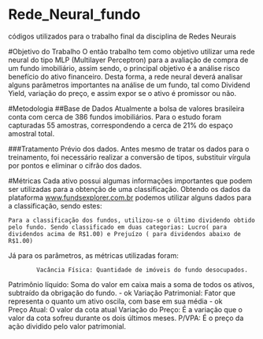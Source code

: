 # Rede_Neural_fundo
códigos utilizados para o trabalho final da disciplina de Redes Neurais 



#Objetivo do Trabalho 
 O então trabalho tem como objetivo utilizar uma rede neural do tipo MLP (Multilayer Perceptron)  para a avaliação de compra de um fundo imobiliário, assim sendo, o principal objetivo é a análise risco benefício do ativo financeiro. Desta forma, a rede neural deverá analisar alguns parâmetros importantes na análise de um fundo, tal como Dividend Yield, variação do preço, e assim expor se o ativo é promissor ou não.  


#Metodologia 
##Base de Dados 
Atualmente a bolsa de valores brasileira conta com cerca de 386 fundos imobiliários. Para o estudo foram capturadas 55 amostras, correspondendo a cerca de 21% do espaço amostral total.

###Tratamento Prévio dos dados. Antes mesmo de tratar os dados para o treinamento, foi necessário realizar a conversão de tipos, substituir vírgula por pontos e eliminar o cifrão dos dados.


#Métricas
Cada ativo possui algumas informações importantes que podem ser utilizadas para a obtenção de uma classificação. Obtendo os dados da plataforma www.fundsexplorer.com.br podemos utilizar alguns dados para a classificação, sendo estes: 

	Para a classificação dos fundos, utilizou-se o último dividendo obtido pelo fundo. Sendo classificado em duas categorias: Lucro( para dividendos acima de R$1.00) e Prejuízo ( para dividendos abaixo de R$1.00)
Já para os parâmetros, as métricas utilizadas foram:
	
            Vacância Física: Quantidade de imóveis do fundo desocupados. 
Patrimônio líquido: Soma do valor em caixa mais a soma de todos os ativos, subtraído da obrigação do fundo. - ok
Variação Patrimonial: Fator que representa o quanto um ativo oscila, com base em sua média - ok   
Preço Atual: O valor da cota atual 
Variação do Preço: É a variação que o valor da cota sofreu durante os dois últimos meses.
P/VPA: É o preço da ação dividido pelo valor patrimonial. 
